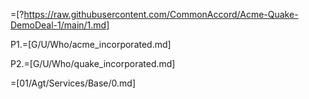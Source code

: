 =[?https://raw.githubusercontent.com/CommonAccord/Acme-Quake-DemoDeal-1/main/1.md]

P1.=[G/U/Who/acme_incorporated.md]

P2.=[G/U/Who/quake_incorporated.md]

=[01/Agt/Services/Base/0.md]

